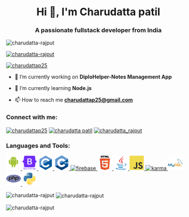 <h1 align="center">Hi 👋, I'm Charudatta patil</h1>
<h3 align="center">A passionate fullstack developer from India</h3>

<p align="left"> <img src="https://komarev.com/ghpvc/?username=charudatta-rajput&label=Profile%20views&color=0e75b6&style=flat" alt="charudatta-rajput" /> </p>

<p align="left"> <a href="https://github.com/ryo-ma/github-profile-trophy"><img src="https://github-profile-trophy.vercel.app/?username=charudatta-rajput" alt="charudatta-rajput" /></a> </p>

<p align="left"> <a href="https://twitter.com/charudattap25" target="blank"><img src="https://img.shields.io/twitter/follow/charudattap25?logo=twitter&style=for-the-badge" alt="charudattap25" /></a> </p>

- 🔭 I’m currently working on **DiploHelper-Notes Management App**

- 🌱 I’m currently learning **Node.js**

- 📫 How to reach me **charudattap25@gmail.com**

<h3 align="left">Connect with me:</h3>
<p align="left">
<a href="https://twitter.com/charudattap25" target="blank"><img align="center" src="https://raw.githubusercontent.com/rahuldkjain/github-profile-readme-generator/master/src/images/icons/Social/twitter.svg" alt="charudattap25" height="30" width="40" /></a>
<a href="https://linkedin.com/in/charudatta patil" target="blank"><img align="center" src="https://raw.githubusercontent.com/rahuldkjain/github-profile-readme-generator/master/src/images/icons/Social/linked-in-alt.svg" alt="charudatta patil" height="30" width="40" /></a>
<a href="https://instagram.com/charudatta_rajput" target="blank"><img align="center" src="https://raw.githubusercontent.com/rahuldkjain/github-profile-readme-generator/master/src/images/icons/Social/instagram.svg" alt="charudatta_rajput" height="30" width="40" /></a>
</p>

<h3 align="left">Languages and Tools:</h3>
<p align="left"> <a href="https://developer.android.com" target="_blank" rel="noreferrer"> <img src="https://raw.githubusercontent.com/devicons/devicon/master/icons/android/android-original-wordmark.svg" alt="android" width="40" height="40"/> </a> <a href="https://getbootstrap.com" target="_blank" rel="noreferrer"> <img src="https://raw.githubusercontent.com/devicons/devicon/master/icons/bootstrap/bootstrap-plain-wordmark.svg" alt="bootstrap" width="40" height="40"/> </a> <a href="https://www.cprogramming.com/" target="_blank" rel="noreferrer"> <img src="https://raw.githubusercontent.com/devicons/devicon/master/icons/c/c-original.svg" alt="c" width="40" height="40"/> </a> <a href="https://www.w3schools.com/cpp/" target="_blank" rel="noreferrer"> <img src="https://raw.githubusercontent.com/devicons/devicon/master/icons/cplusplus/cplusplus-original.svg" alt="cplusplus" width="40" height="40"/> </a> <a href="https://firebase.google.com/" target="_blank" rel="noreferrer"> <img src="https://www.vectorlogo.zone/logos/firebase/firebase-icon.svg" alt="firebase" width="40" height="40"/> </a> <a href="https://www.w3.org/html/" target="_blank" rel="noreferrer"> <img src="https://raw.githubusercontent.com/devicons/devicon/master/icons/html5/html5-original-wordmark.svg" alt="html5" width="40" height="40"/> </a> <a href="https://www.java.com" target="_blank" rel="noreferrer"> <img src="https://raw.githubusercontent.com/devicons/devicon/master/icons/java/java-original.svg" alt="java" width="40" height="40"/> </a> <a href="https://developer.mozilla.org/en-US/docs/Web/JavaScript" target="_blank" rel="noreferrer"> <img src="https://raw.githubusercontent.com/devicons/devicon/master/icons/javascript/javascript-original.svg" alt="javascript" width="40" height="40"/> </a> <a href="https://karma-runner.github.io/latest/index.html" target="_blank" rel="noreferrer"> <img src="https://raw.githubusercontent.com/detain/svg-logos/780f25886640cef088af994181646db2f6b1a3f8/svg/karma.svg" alt="karma" width="40" height="40"/> </a> <a href="https://www.mysql.com/" target="_blank" rel="noreferrer"> <img src="https://raw.githubusercontent.com/devicons/devicon/master/icons/mysql/mysql-original-wordmark.svg" alt="mysql" width="40" height="40"/> </a> <a href="https://www.php.net" target="_blank" rel="noreferrer"> <img src="https://raw.githubusercontent.com/devicons/devicon/master/icons/php/php-original.svg" alt="php" width="40" height="40"/> </a> <a href="https://www.python.org" target="_blank" rel="noreferrer"> <img src="https://raw.githubusercontent.com/devicons/devicon/master/icons/python/python-original.svg" alt="python" width="40" height="40"/> </a> </p>

<p><img align="left" src="https://github-readme-stats.vercel.app/api/top-langs?username=charudatta-rajput&show_icons=true&locale=en&layout=compact" alt="charudatta-rajput" /></p>

<p>&nbsp;<img align="center" src="https://github-readme-stats.vercel.app/api?username=charudatta-rajput&show_icons=true&locale=en" alt="charudatta-rajput" /></p>

<p><img align="center" src="https://github-readme-streak-stats.herokuapp.com/?user=charudatta-rajput&" alt="charudatta-rajput" /></p>
